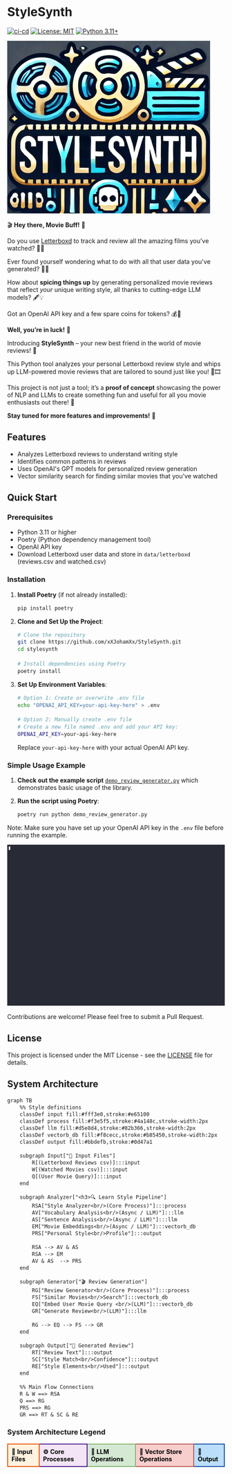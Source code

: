 # StyleSynth 


[![ci-cd](https://github.com/xXJohamXx/StyleSynth/actions/workflows/ci-cd.yml/badge.svg)](https://github.com/xXJohamXx/StyleSynth//actions/workflows/ci-cd.yml)
[![License: MIT](https://img.shields.io/badge/License-MIT-yellow.svg)](https://opensource.org/licenses/MIT)
[![Python 3.11+](https://img.shields.io/badge/python-3.11-blue.svg)](https://www.python.org/downloads/release/python-390/)

![](StyleSynth_logo.png)

🎬 **Hey there, Movie Buff!** 🍿

Do you use [Letterboxd](https://letterboxd.com/) to track and review all the amazing films you've watched? 🎥✨

Ever found yourself wondering what to do with all that user data you've generated? 🤔💭

How about **spicing things up** by generating personalized movie reviews that reflect *your* unique writing style, all thanks to cutting-edge LLM models? 🖋️💡

Got an OpenAI API key and a few spare coins for tokens? 💰🔑

**Well, you’re in luck!** 🎉

Introducing **StyleSynth** – your new best friend in the world of movie reviews! 🎊

This Python tool analyzes your personal Letterboxd review style and whips up LLM-powered movie reviews that are tailored to sound just like you! 🤖🎞️

This project is not just a tool; it’s a **proof of concept** showcasing the power of NLP and LLMs to create something fun and useful for all you movie enthusiasts out there! 🌟

**Stay tuned for more features and improvements!** 🚀

## Features

- Analyzes Letterboxd reviews to understand writing style
- Identifies common patterns in reviews
- Uses OpenAI's GPT models for personalized review generation
- Vector similarity search for finding similar movies that you've watched

## Quick Start

### Prerequisites
- Python 3.11 or higher
- Poetry (Python dependency management tool)
- OpenAI API key
- Download Letterboxd user data and store in `data/letterboxd` (reviews.csv and watched.csv)

### Installation

1. **Install Poetry** (if not already installed):
   ```bash
   pip install poetry
   ```

2. **Clone and Set Up the Project**:
   ```bash
   # Clone the repository
   git clone https://github.com/xXJohamXx/StyleSynth.git
   cd stylesynth

   # Install dependencies using Poetry
   poetry install
   ```

3. **Set Up Environment Variables**:
   ```bash
   # Option 1: Create or overwrite .env file
   echo "OPENAI_API_KEY=your-api-key-here" > .env

   # Option 2: Manually create .env file
   # Create a new file named .env and add your API key:
   OPENAI_API_KEY=your-api-key-here
   ```

   Replace `your-api-key-here` with your actual OpenAI API key.

### Simple Usage Example

1. **Check out the example script**  [`demo_review_generator.py`](demo_review_generator.py) which demonstrates basic usage of the library.

2. **Run the script using Poetry**:
   ```bash
   poetry run python demo_review_generator.py
   ```

Note: Make sure you have set up your OpenAI API key in the `.env` file before running the example.

![Demo Usage](example.gif)

Contributions are welcome! Please feel free to submit a Pull Request.

## License

This project is licensed under the MIT License - see the [LICENSE](LICENSE) file for details.

## System Architecture

```mermaid
graph TB
    %% Style definitions
    classDef input fill:#fff3e0,stroke:#e65100
    classDef process fill:#f3e5f5,stroke:#4a148c,stroke-width:2px
    classDef llm fill:#d5e8d4,stroke:#82b366,stroke-width:2px
    classDef vectorb_db fill:#f8cecc,stroke:#b85450,stroke-width:2px
    classDef output fill:#bbdefb,stroke:#0d47a1 

    subgraph Input["📁 Input Files"]
        R[(Letterboxd Reviews csv)]:::input
        W[(Watched Movies csv)]:::input
        Q[(User Movie Query)]:::input
    end

    subgraph Analyzer["<h3>🔍 Learn Style Pipeline"]
        RSA["Style Analyzer<br/>(Core Process)"]:::process
        AV["Vocabulary Analysis<br/>(Async / LLM)"]:::llm
        AS["Sentence Analysis<br/>(Async / LLM)"]:::llm
        EM["Movie Embeddings<br/>(Async / LLM)"]:::vectorb_db
        PRS["Personal Style<br/>Profile"]:::output
        
        RSA --> AV & AS
        RSA --> EM
        AV & AS  --> PRS
    end

    subgraph Generator["🎬 Review Generation"]
        RG["Review Generator<br/>(Core Process)"]:::process
        FS["Similar Movies<br/>Search"]:::vectorb_db
        EQ["Embed User Movie Query <br/>(LLM)"]:::vectorb_db
        GR["Generate Review<br/>(LLM)"]:::llm
        
        RG --> EQ --> FS --> GR
    end

    subgraph Output["📝 Generated Review"]
        RT["Review Text"]:::output
        SC["Style Match<br/>Confidence"]:::output
        RE["Style Elements<br/>Used"]:::output
    end

    %% Main Flow Connections
    R & W ==> RSA
    Q ==> RG
    PRS ==> RG
    GR ==> RT & SC & RE
```

### System Architecture Legend
<table>
<tr>
  <td style="background-color: #fff3e0; border: 2px solid #e65100; padding: 8px; color: #000000;"><b>📁 Input Files</b></td>
  <td style="background-color: #f3e5f5; border: 2px solid #4a148c; padding: 8px; color: #000000;"><b>⚙️ Core Processes</b></td>
  <td style="background-color: #d5e8d4; border: 2px solid #82b366; padding: 8px; color: #000000;"><b>🤖 LLM Operations</b></td>
  <td style="background-color: #f8cecc; border: 2px solid #b85450; padding: 8px; color: #000000;"><b>🔄 Vector Store Operations</b></td>
  <td style="background-color: #bbdefb; border: 2px solid #0d47a1; padding: 8px; color: #000000;"><b>📝 Output</b></td>
</tr>
</table>
